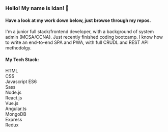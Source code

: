 ### Hello! My name is Idan! 👋

#### Have a look at my work down below, just browse through my repos.

I'm a junior full stack/frontend developer, with a background of system admin (MCSA/CCNA).
Just recently finished coding bootcamp. I know how to write an end-to-end SPA and PWA, with full CRUDL and REST API methodolgy.
#### My Tech Stack: 
HTML  
CSS  
Javascript ES6  
Sass  
Node.js  
React.js  
Vue.js  
Angular.ts  
MongoDB  
Express  
Redux  
